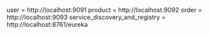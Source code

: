 user = http://localhost:9091
product = http://localhost:9092
order = http://localhost:9093
service_discovery_and_registry = http://localhost:8761/eureka
